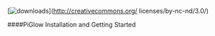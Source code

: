 [![downloads](https://www.buyapi.ca/wp-content/uploads/2014/02/PiGlow_1_of_2_grande.jpg)](http://creativecommons.org/
    licenses/by-nc-nd/3.0/)  

####PiGlow Installation and Getting Started

